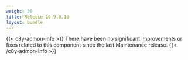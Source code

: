 ```yaml
---
weight: 39
title: Release 10.9.0.16
layout: bundle
---
```



{{< c8y-admon-info >}}
There have been no significant improvements or fixes related to this component since the last Maintenance release.
{{< /c8y-admon-info >}}
